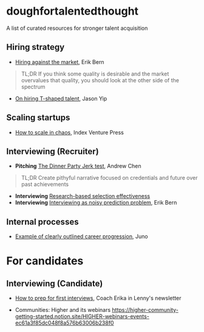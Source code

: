 # doughfortalentedthought
A list of curated resources for stronger talent acquisition

## Hiring strategy
* [Hiring against the market](https://erikbern.com/2020/01/13/how-to-hire-smarter-than-the-market-a-toy-model.html), Erik Bern
> TL;DR If you think some quality is desirable and the market overvalues that quality, you should look at the other side of the spectrum
* [On hiring T-shaped talent](https://jchyip.medium.com/why-t-shaped-people-e8706198e437), Jason Yip

## Scaling startups
* [How to scale in chaos](https://www.indexventures.com/index-press/scaling-through-chaos/), Index Venture Press

## Interviewing (Recruiter)
* **Pitching** [The Dinner Party Jerk test](https://andrewchen.com/the-dinner-party-jerk-test/), Andrew Chen
> TL;DR Create pithyful narrative focused on credentials and future over past achievements
* **Interviewing** [Research-based selection effectiveness](https://orghacking.com/want-to-improve-recruiting-start-by-learning-from-100-years-of-research-schmidt-a1daa29efcfb)
* **Interviewing** [Interviewing as noisy prediction problem](https://erikbern.com/2018/05/02/interviewing-is-a-noisy-prediction-problem), Erik Bern

## Internal processes
* [Example of clearly outlined career progression](https://juro.notion.site/Career-framework-c9acbf27ec464b81b5bd4b3a22abe6dc), Juno

# For candidates
## Interviewing (Candidate)
* [How to prep for first interviews](https://www.lennysnewsletter.com/p/how-to-pass-any-first-round-interview), Coach Erika in Lenny's newsletter

* Communities: Higher and its webinars https://higher-community-getting-started.notion.site/HIGHER-webinars-events-ec61a3f85dc048f8a576b63006b238f0

